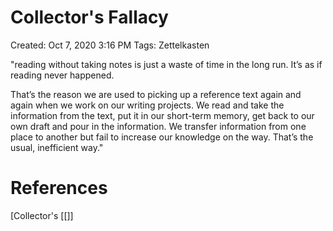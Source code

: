 # Collector's Fallacy

Created: Oct 7, 2020 3:16 PM
Tags: Zettelkasten

"reading without taking notes is just a waste of time in the long run. It’s as if reading never happened.

That’s the reason we are used to picking up a reference text again and again when we work on our writing projects. We read and take the information from the text, put it in our short-term memory, get back to our own draft and pour in the information. We transfer information from one place to another but fail to increase our knowledge on the way. That’s the usual, inefficient way."

# References

[Collector's [[]]